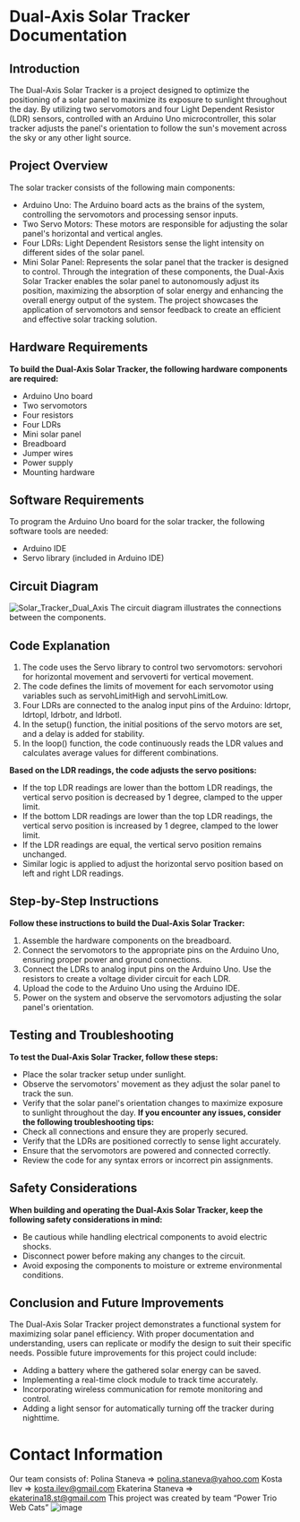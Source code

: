 # Dual-Axis Solar Tracker Documentation
## **Introduction**
The Dual-Axis Solar Tracker is a project designed to optimize the positioning of a solar panel to maximize its exposure to sunlight throughout the day. By utilizing two servomotors and four Light Dependent Resistor (LDR) sensors, controlled with an Arduino Uno microcontroller, this solar tracker adjusts the panel's orientation to follow the sun's movement across the sky or any other light source.
## **Project Overview**
The solar tracker consists of the following main components:
-	Arduino Uno: The Arduino board acts as the brains of the system, controlling the servomotors and processing sensor inputs.
-	Two Servo Motors: These motors are responsible for adjusting the solar panel's horizontal and vertical angles.
-	Four LDRs: Light Dependent Resistors sense the light intensity on different sides of the solar panel.
-	Mini Solar Panel: Represents the solar panel that the tracker is designed to control.
Through the integration of these components, the Dual-Axis Solar Tracker enables the solar panel to autonomously adjust its position, maximizing the absorption of solar energy and enhancing the overall energy output of the system. The project showcases the application of servomotors and sensor feedback to create an efficient and effective solar tracking solution.
## **Hardware Requirements**
**To build the Dual-Axis Solar Tracker, the following hardware components are required:**
-	Arduino Uno board
-	Two servomotors
-	Four resistors
-	Four LDRs
-	Mini solar panel
- Breadboard
-	Jumper wires
-	Power supply 
-	Mounting hardware 
## **Software Requirements**
To program the Arduino Uno board for the solar tracker, the following software tools are needed:
-	Arduino IDE
-	Servo library (included in Arduino IDE)
## **Circuit Diagram**
 ![Solar_Tracker_Dual_Axis](https://github.com/polinizal/Solar-Tracker-Dual-Axis/assets/71072498/3480a32e-5498-49c4-9ce3-3eee843522d6)
The circuit diagram illustrates the connections between the components. 
## **Code Explanation**
1.	The code uses the Servo library to control two servomotors: servohori for horizontal movement and servoverti for vertical movement.
2.	The code defines the limits of movement for each servomotor using variables such as servohLimitHigh and servohLimitLow.
3.	Four LDRs are connected to the analog input pins of the Arduino: ldrtopr, ldrtopl, ldrbotr, and ldrbotl.
4.	In the setup() function, the initial positions of the servo motors are set, and a delay is added for stability.
5.	In the loop() function, the code continuously reads the LDR values and calculates average values for different combinations.

**Based on the LDR readings, the code adjusts the servo positions:**
-	If the top LDR readings are lower than the bottom LDR readings, the vertical servo position is decreased by 1 degree, clamped to the upper limit.
-	If the bottom LDR readings are lower than the top LDR readings, the vertical servo position is increased by 1 degree, clamped to the lower limit.
-	If the LDR readings are equal, the vertical servo position remains unchanged.
-	Similar logic is applied to adjust the horizontal servo position based on left and right LDR readings.

## **Step-by-Step Instructions**
**Follow these instructions to build the Dual-Axis Solar Tracker:**
1. Assemble the hardware components on the breadboard.
2. Connect the servomotors to the appropriate pins on the Arduino Uno, ensuring proper power and ground connections.
3. Connect the LDRs to analog input pins on the Arduino Uno. Use the resistors to create a voltage divider circuit for each LDR.
4. Upload the code to the Arduino Uno using the Arduino IDE.
5. Power on the system and observe the servomotors adjusting the solar panel's orientation.
## **Testing and Troubleshooting**
**To test the Dual-Axis Solar Tracker, follow these steps:**
-	Place the solar tracker setup under sunlight.
-	Observe the servomotors' movement as they adjust the solar panel to track the sun.
-	Verify that the solar panel's orientation changes to maximize exposure to sunlight throughout the day.
**If you encounter any issues, consider the following troubleshooting tips:**
-	Check all connections and ensure they are properly secured.
-	Verify that the LDRs are positioned correctly to sense light accurately.
-	Ensure that the servomotors are powered and connected correctly.
-	Review the code for any syntax errors or incorrect pin assignments.
## **Safety Considerations**
**When building and operating the Dual-Axis Solar Tracker, keep the following safety considerations in mind:**
-	Be cautious while handling electrical components to avoid electric shocks.
-	Disconnect power before making any changes to the circuit.
-	Avoid exposing the components to moisture or extreme environmental conditions.
## **Conclusion and Future Improvements**
The Dual-Axis Solar Tracker project demonstrates a functional system for maximizing solar panel efficiency. With proper documentation and understanding, users can replicate or modify the design to suit their specific needs.
Possible future improvements for this project could include:
-	Adding a battery where the gathered solar energy can be saved.
-	Implementing a real-time clock module to track time accurately.
-	Incorporating wireless communication for remote monitoring and control.
-	Adding a light sensor for automatically turning off the tracker during nighttime.

# **Contact Information**
Our team consists of:
Polina Staneva ⇒ polina.staneva@yahoo.com
Kosta Ilev ⇒ kosta.ilev@gmail.com
Ekaterina Staneva ⇒ ekaterina18.st@gmail.com
This project was created by team “Power Trio Web Cats”
![image](https://github.com/polinizal/Solar-Tracker-Dual-Axis/assets/71072498/1d899e1e-869b-444a-8623-cb8dc3bd1cb9)


